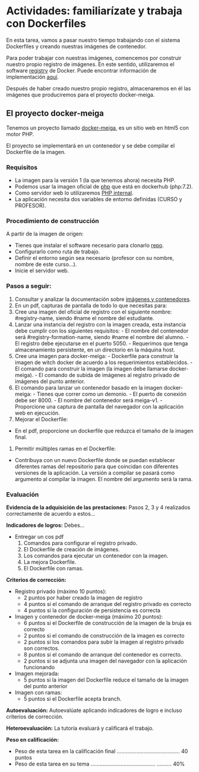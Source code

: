 # Actividades: familiarízate y trabaja con Dockerfiles


En esta tarea, vamos a pasar nuestro tiempo trabajando con el sistema Dockerfiles y creando nuestras imágenes de contenedor.

Para poder trabajar con nuestras imágenes, comencemos por construir nuestro propio registro de imágenes. En este sentido, utilizaremos el software [registry](https://hub.docker.com/_/registry/) de Docker. Puede encontrar información de implementación [aquí](https://docs.docker.com/registry/deploying/).

Después de haber creado nuestro propio registro, almacenaremos en él las imágenes que produciremos para el proyecto docker-meiga.

## El proyecto docker-meiga

Tenemos un proyecto llamado [docker-meiga](https://github.com/prefapp/docker-meiga), es un sitio web en html5 con motor PHP.

El proyecto se implementará en un contenedor y se debe compilar el Dockerfile de la imagen.

### Requisitos
- La imagen para la versión 1 (la que tenemos ahora) necesita PHP.
- Podemos usar la imagen oficial de [php](https://hub.docker.com/_/php/) que está en dockerhub (php:7.2).
- Como servidor web lo utilizaremos [PHP internal](http://php.net/manual/es/features.commandline.webserver.php).
- La aplicación necesita dos variables de entorno definidas (CURSO y PROFESOR).

### Procedimiento de construcción

A partir de la imagen de origen:
- Tienes que instalar el software necesario para clonarlo [repo](https://github.com/prefapp/docker-meiga).
- Configurarlo como ruta de trabajo.
- Definir el entorno según sea necesario (profesor con su nombre, nombre de este curso...).
- Inicie el servidor web.

### Pasos a seguir:

1. Consultar y analizar la documentación sobre [imágenes y contenedores](https://prefapp.github.io/formacion/cursos/docker-images/#/./01_creacion_de_images/01_revisando_as_images_o_overlayfs).
1. En un pdf, capturas de pantalla de todo lo que necesitas para:
  1. Cree una imagen del oficial de registro con el siguiente nombre: #registry-name, siendo #name el nombre del estudiante.
  1. Lanzar una instancia del registro con la imagen creada, esta instancia debe cumplir con los siguientes requisitos:
    - El nombre del contenedor será #registry-formation-name, siendo #name el nombre del alumno.
    - El registro debe ejecutarse en el puerto 5050.
    - Requerimos que tenga almacenamiento persistente, en un directorio en la máquina host.
  1. Cree una imagen para docker-meiga:
    - Dockerfile para construir la imagen de witch docker de acuerdo a los requerimientos establecidos.
    - El comando para construir la imagen (la imagen debe llamarse docker-meiga).
    - El comando de subida de imágenes al registro privado de imágenes del punto anterior.
  1. El comando para lanzar un contenedor basado en la imagen docker-meiga:
    - Tienes que correr como un demonio.
    - El puerto de conexión debe ser 8000.
    - El nombre del contenedor será meiga-v1.
    - Proporcione una captura de pantalla del navegador con la aplicación web en ejecución.
1. Mejorar el Dockerfile:
  - En el pdf, proporcione un dockerfile que reduzca el tamaño de la imagen final.
1. Permitir múltiples ramas en el Dockerfile:
  - Contribuya con un nuevo Dockerfile donde se puedan establecer diferentes ramas del repositorio para que coincidan con diferentes versiones de la aplicación. La versión a compilar se pasará como argumento al compilar la imagen. El nombre del argumento será la rama.

### Evaluación

**Evidencia de la adquisición de las prestaciones:** Pasos 2, 3 y 4 realizados correctamente de acuerdo a estos...

**Indicadores de logros:** Debes...
- Entregar un cos pdf
  1. Comandos para configurar el registro privado.
  1. El Dockerfile de creación de imágenes.
  1. Los comandos para ejecutar un contenedor con la imagen.
  1. La mejora Dockerfile.
  1. El Dockerfile con ramas.

**Criterios de corrección:**
- Registro privado (máximo 10 puntos):
  - 2 puntos por haber creado la imagen de registro
  - 4 puntos si el comando de arranque del registro privado es correcto
  - 4 puntos si la configuración de persistencia es correcta
- Imagen y contenedor de docker-meiga (máximo 20 puntos):
  - 6 puntos si el Dockerfile de construcción de la imagen de la bruja es correcto
  - 2 puntos si el comando de construcción de la imagen es correcto
  - 2 puntos si los comandos para subir la imagen al registro privado son correctos.
  - 8 puntos si el comando de arranque del contenedor es correcto.
  - 2 puntos si se adjunta una imagen del navegador con la aplicación funcionando
- Imagen mejorada:
  - 5 puntos si la imagen del Dockerfile reduce el tamaño de la imagen del punto anterior
- Imagen con ramas:
  - 5 puntos si el Dockerfile acepta branch.

**Autoevaluación:** Autoevalúate aplicando indicadores de logro e incluso criterios de corrección.

**Heteroevaluación:** La tutoría evaluará y calificará el trabajo.

**Peso en calificación:**
- Peso de esta tarea en la calificación final .......................................... 40 puntos
- Peso de esta tarea en su tema ........................................... .......... 40%
